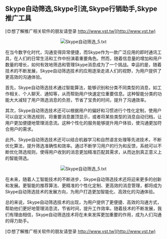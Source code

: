 ## **Skype自动筛选,Skype引流,Skype行销助手,Skype推广工具**

[😍想了解推广相关软件的朋友请登录 http://www.vst.tw](http://www.vst.tw)

 <center><img src="https://vst.tw/MP4/tuiguang/png/3.png" alt="Skype自动筛选_5.txt"></center>

在当今数字化时代，沟通变得异常便捷，而Skype作为一款广泛应用的即时通讯工具，在人们的日常生活和工作中扮演着重要角色。然而，随着信息量的增加和用户数量的增长，如何有效地筛选和管理Skype消息成为了一个挑战。幸运的是，随着技术的不断发展，Skype自动筛选技术的应用逐渐走进人们的视野，为用户提供了更高效的沟通体验。

首先，Skype自动筛选技术通过智能算法，能够识别和分类不同类型的消息，如工作相关、个人聊天、通知等，从而帮助用户快速定位重要信息。这种智能分类的功能大大减轻了用户筛选消息的负担，节省了宝贵的时间，提升了沟通效率。

其次，Skype自动筛选技术还可以根据用户的偏好和习惯进行个性化定制，使用户可以自定义筛选规则，将重要消息置顶显示，或者将某些类型的消息自动归档，让用户更加便捷地管理消息流。这种个性化的服务能够提升用户体验，使沟通更加符合用户的需求。

此外，Skype自动筛选技术还可以结合机器学习和自然语言处理等先进技术，不断优化算法，提升筛选准确性和效率。通过不断学习用户的行为和反馈，系统可以不断优化筛选规则，使得用户收到的消息更加精准匹配其需求，从而达到真正意义上的智能筛选。

 <center><img src="https://vst.tw/MP4/tuiguang/png/5.png" alt="Skype自动筛选_5.txt"></center>

在未来，随着人工智能技术的不断进步，Skype自动筛选技术还将迎来更多的创新和发展。更智能的推荐算法、更精准的个性化定制、更高效的消息管理，都将成为Skype自动筛选技术的发展方向，为用户打造更加智能化、高效化的沟通体验。

总的来说，Skype自动筛选技术的出现，为用户提供了更便捷、高效的沟通方式，帮助他们更好地管理消息流，节省时间，提升工作效率。随着技术的不断发展，我们有理由相信，Skype自动筛选技术将在未来发挥更加重要的作用，成为人们沟通的得力助手。

[😍想了解推广相关软件的朋友请登录 http://www.vst.tw](http://www.vst.tw)



